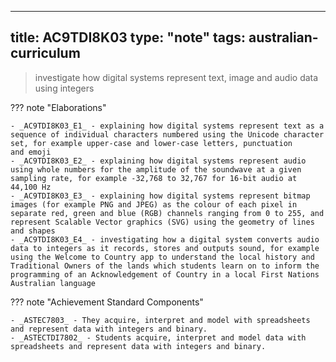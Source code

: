 
---
title: AC9TDI8K03
type: "note"
tags: australian-curriculum
---




> investigate how digital systems represent text, image and audio data using integers

??? note "Elaborations"

	- _AC9TDI8K03_E1_ - explaining how digital systems represent text as a sequence of individual characters numbered using the Unicode character set, for example upper-case and lower-case letters, punctuation and emoji
	- _AC9TDI8K03_E2_ - explaining how digital systems represent audio using whole numbers for the amplitude of the soundwave at a given sampling rate, for example -32,768 to 32,767 for 16-bit audio at 44,100 Hz
	- _AC9TDI8K03_E3_ - explaining how digital systems represent bitmap images (for example PNG and JPEG) as the colour of each pixel in separate red, green and blue (RGB) channels ranging from 0 to 255, and represent Scalable Vector graphics (SVG) using the geometry of lines and shapes
	- _AC9TDI8K03_E4_ - investigating how a digital system converts audio data to integers as it records, stores and outputs sound, for example using the Welcome to Country app to understand the local history and Traditional Owners of the lands which students learn on to inform the programming of an Acknowledgement of Country in a local First Nations Australian language
??? note "Achievement Standard Components"

	- _ASTEC7803_ - They acquire, interpret and model with spreadsheets and represent data with integers and binary.
	- _ASTECTDI7802_ - Students acquire, interpret and model data with spreadsheets and represent data with integers and binary.


